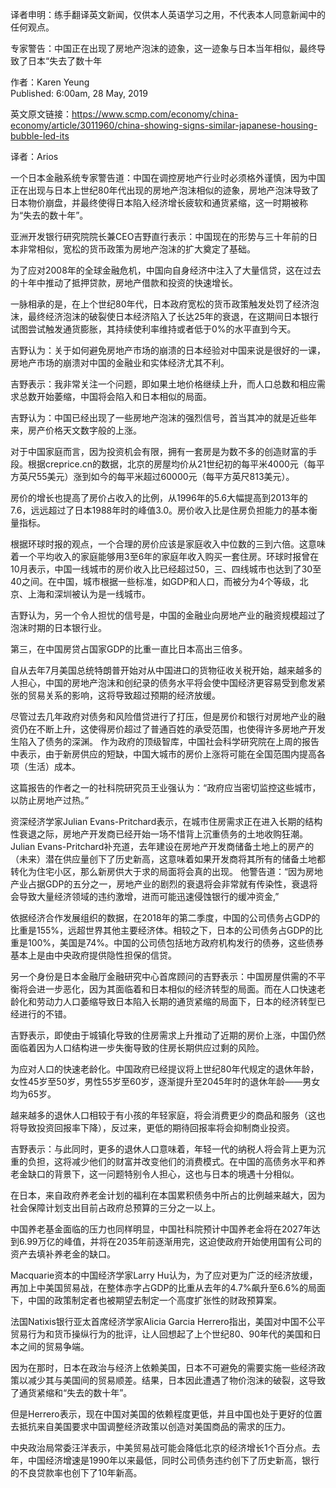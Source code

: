 译者申明：练手翻译英文新闻，仅供本人英语学习之用，不代表本人同意新闻中的任何观点。

专家警告：中国正在出现了房地产泡沫的迹象，这一迹象与日本当年相似，最终导致了日本“失去了数十年

作者：Karen Yeung  
Published: 6:00am, 28 May, 2019

英文原文链接：https://www.scmp.com/economy/china-economy/article/3011960/china-showing-signs-similar-japanese-housing-bubble-led-its

译者：Arios

一个日本金融系统专家警告道：中国在调控房地产行业时必须格外谨慎，因为中国正在出现与日本上世纪80年代出现的房地产泡沫相似的迹象，房地产泡沫导致了日本物价崩盘，并最终使得日本陷入经济增长疲软和通货紧缩，这一时期被称为“失去的数十年”。

亚洲开发银行研究院院长兼CEO吉野直行表示：中国现在的形势与三十年前的日本非常相似，宽松的货币政策为房地产泡沫的扩大奠定了基础。

为了应对2008年的全球金融危机，中国向自身经济中注入了大量信贷，这在过去的十年中推动了抵押贷款，房地产借款和投资的快速增长。

一脉相承的是，在上个世纪80年代，日本政府宽松的货币政策触发处罚了经济泡沫，最终经济泡沫的破裂使日本经济陷入了长达25年的衰退，在这期间日本银行试图尝试触发通货膨胀，其持续使利率维持或者低于0%的水平直到今天。

吉野认为：关于如何避免房地产市场的崩溃的日本经验对中国来说是很好的一课，房地产市场的崩溃对中国的金融业和实体经济尤其不利。

吉野表示：我非常关注一个问题，即如果土地价格继续上升，而人口总数和相应需求总数开始萎缩，中国将会陷入和日本相似的局面。

吉野认为：中国已经出现了一些房地产泡沫的强烈信号，首当其冲的就是近些年来，房产价格天文数字般的上涨。

对于中国家庭而言，因为投资机会有限，拥有一套房是为数不多的创造财富的手段。根据creprice.cn的数据，北京的房屋均价从21世纪初的每平米4000元（每平方英尺55美元）涨到如今的每平米超过60000元（每平方英尺813美元）。

房价的增长也提高了房价占收入的比例，从1996年的5.6大幅提高到2013年的7.6，远远超过了日本1988年时的峰值3.0。房价收入比是住房负担能力的基本衡量指标。

根据环球时报的观点，一个合理的房价应该是家庭收入中位数的三到六倍。这意味着一个平均收入的家庭能够用3至6年的家庭年收入购买一套住房。环球时报曾在10月表示，中国一线城市的房价收入比已经超过50，三、四线城市也达到了30至40之间。在中国，城市根据一些标准，如GDP和人口，而被分为4个等级，北京、上海和深圳被认为是一线城市。

吉野认为，另一个令人担忧的信号是，中国的金融业向房地产业的融资规模超过了泡沫时期的日本银行业。

第三，在中国房贷占国家GDP的比重一直比日本高出三倍多。

自从去年7月美国总统特朗普开始对从中国进口的货物征收关税开始，越来越多的人担心，中国的房地产泡沫和创纪录的债务水平将会使中国经济更容易受到愈发紧张的贸易关系的影响，这将导致超过预期的经济放缓。

尽管过去几年政府对债务和风险借贷进行了打压，但是房价和银行对房地产业的融资仍在不断上升，这使得房价超过了普通百姓的承受范围，也使得许多房地产开发生陷入了债务的深渊。
作为政府的顶级智库，中国社会科学研究院在上周的报告中表示，由于新房供应的短缺，中国大城市的房价上涨将可能在全国范围内提高各项（生活）成本。

这篇报告的作者之一的社科院研究员王业强认为：“政府应当密切监控这些城市，以防止房地产过热。”

资深经济学家Julian Evans-Pritchard表示，在城市住房需求正在进入长期的结构性衰退之际，房地产开发商已经开始一场不惜背上沉重债务的土地收购狂潮。Julian Evans-Pritchard补充道，去年建设在房地产开发商储备土地上的房产的（未来）潜在供应量创下了历史新高，这意味着如果开发商将其所有的储备土地都转化为住宅小区，那么新房供大于求的局面将会真的出现。
他警告道：“因为房地产业占据GDP的五分之一，房地产业的剧烈的衰退将会非常就有传染性，衰退将会导致大量经济领域的违约激增，进而可能迅速侵蚀银行的缓冲资金,”

依据经济合作发展组织的数据，在2018年的第二季度，中国的公司债务占GDP的比重是155%，远超世界其他主要经济体。相较之下，日本的公司债务占GDP的比重是100%，美国是74%。中国的公司债包括地方政府机构发行的债券，这些债券基本上是由中央政府提供隐性担保的信贷。

另一个身份是日本金融厅金融研究中心首席顾问的吉野表示：中国房屋供需的不平衡将会进一步恶化，因为其面临着和日本相似的经济转型的局面。而在人口快速老龄化和劳动力人口萎缩导致日本陷入长期的通货紧缩的局面下，日本的经济转型已经进行的不错。

吉野表示，即使由于城镇化导致的住房需求上升推动了近期的房价上涨，中国仍然面临着因为人口结构进一步失衡导致的住房长期供应过剩的风险。

为应对人口的快速老龄化。中国政府已经提议将上世纪80年代规定的退休年龄，女性45岁至50岁，男性55岁至60岁，逐渐提升至2045年时的退休年龄——男女均为65岁。 

越来越多的退休人口相较于有小孩的年轻家庭，将会消费更少的商品和服务（这也将导致投资回报率下降），反过来，更低的期待回报率将会抑制商业投资。

吉野表示：与此同时，更多的退休人口意味着，年轻一代的纳税人将会背上更为沉重的负担，这将减少他们的财富并改变他们的消费模式。在中国的高债务水平和养老金缺口的背景下，这一问题特别令人担心，这也与日本的境遇十分相似。

在日本，来自政府养老金计划的福利在本国累积债务中所占的比例越来越大，因为社会保障计划支出目前占政府总预算的三分之一以上。

中国养老基金面临的压力也同样明显，中国社科院预计中国养老金将在2027年达到6.99万亿的峰值，并将在2035年前逐渐用完，这迫使政府开始使用国有公司的资产去填补养老金的缺口。

Macquarie资本的中国经济学家Larry Hu认为，为了应对更为广泛的经济放缓，再加上中美国贸易战，在整体赤字占GDP的比重从去年的4.7%飙升至6.6%的局面下，中国的政策制定者也被期望去制定一个高度扩张性的财政预算案。

法国Natixis银行亚太首席经济学家Alicia Garcia Herrero指出，美国对中国不公平贸易行为和货币操纵行为的批评，让人回想起了上个世纪80、90年代的美国和日本之间的贸易争端。

因为在那时，日本在政治与经济上依赖美国，日本不可避免的需要实施一些经济政策以减少其与美国间的贸易顺差。结果，日本因此遭遇了物价泡沫的破裂，这导致了通货紧缩和“失去的数十年”。

但是Herrero表示，现在中国对美国的依赖程度更低，并且中国也处于更好的位置去抵抗来自美国要求中国调整经济政策以创造对美国商品的需求的压力。

中央政治局常委汪洋表示，中美贸易战可能会降低北京的经济增长1个百分点。去年，中国经济增速是1990年以来最低，同时公司债务违约创下了历史新高，银行的不良贷款率也创下了10年新高。
